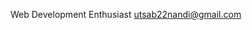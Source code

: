 Web Development Enthusiast
utsab22nandi@gmail.com

<!---
utsabnandi/utsabnandi is a ✨ special ✨ repository because its `README.md` (this file) appears on your GitHub profile.
You can click the Preview link to take a look at your changes.
--->
